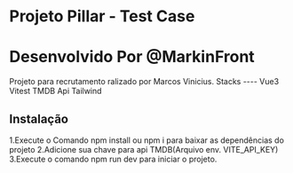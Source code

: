# Projeto Pillar - Test Case 

# Desenvolvido Por @MarkinFront

Projeto para recrutamento ralizado por Marcos Vinicius.
Stacks ---- 
Vue3
Vitest
TMDB Api
Tailwind

## Instalação 

1.Execute o Comando npm install ou npm i para baixar as dependências do projeto
2.Adicione sua chave para api TMDB(Arquivo env. VITE_API_KEY)
3.Execute o comando npm run dev para iniciar o projeto.